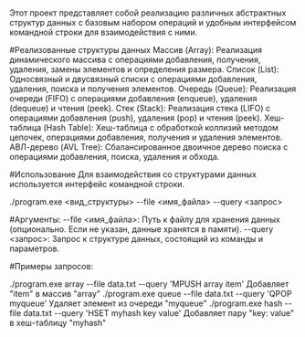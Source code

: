 # 
Этот проект представляет собой реализацию различных абстрактных структур данных с базовым набором операций и удобным интерфейсом командной строки для взаимодействия с ними.

#Реализованные структуры данных
Массив (Array): Реализация динамического массива с операциями добавления, получения, удаления, замены элементов и определения размера.
Список (List): Односвязный и двусвязный списки с операциями добавления, удаления, поиска и получения элементов.
Очередь (Queue): Реализация очереди (FIFO) с операциями добавления (enqueue), удаления (dequeue) и чтения (peek).
Стек (Stack): Реализация стека (LIFO) с операциями добавления (push), удаления (pop) и чтения (peek).
Хеш-таблица (Hash Table): Хеш-таблица с обработкой коллизий методом цепочек, операциями добавления, получения и удаления элементов.
АВЛ-дерево (AVL Tree): Сбалансированное двоичное дерево поиска с операциями добавления, поиска, удаления и обхода.

#Использование
Для взаимодействия со структурами данных используется интерфейс командной строки.

./program.exe <вид_структуры> --file <имя_файла> --query <запрос>

#Аргументы:
--file <имя_файла>: Путь к файлу для хранения данных (опционально. Если не указан, данные хранятся в памяти).
--query <запрос>:  Запрос к структуре данных, состоящий из команды и параметров.


#Примеры запросов:

./program.exe array --file data.txt --query 'MPUSH array item'   Добавляет "item" в массив "array"
./program.exe queue --file data.txt --query 'QPOP myqueue'        Удаляет элемент из очереди "myqueue"
./program.exe hash --file data.txt --query 'HSET myhash key value'  Добавляет пару "key: value" в хеш-таблицу "myhash"
